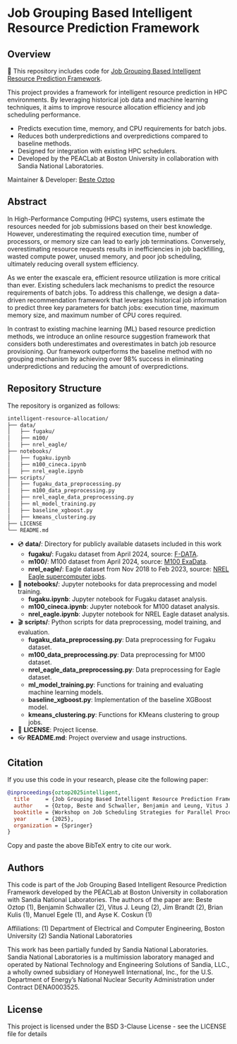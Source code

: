 # Job Grouping Based Intelligent Resource Prediction Framework

## Overview
📖 This repository includes code for [Job Grouping Based Intelligent Resource Prediction Framework](https://www.bu.edu/peaclab/files/2025/06/JSSPP_2025_paper_19.pdf).

This project provides a framework for intelligent resource prediction in HPC environments. By leveraging historical job data and machine learning techniques, it aims to improve resource allocation efficiency and job scheduling performance.

- Predicts execution time, memory, and CPU requirements for batch jobs.
- Reduces both underpredictions and overpredictions compared to baseline methods.
- Designed for integration with existing HPC schedulers.
- Developed by the PEACLab at Boston University in collaboration with Sandia National Laboratories.

Maintainer & Developer: [Beste Oztop](https://github.com/beste-oztop)


## Abstract
In High-Performance Computing (HPC) systems, users estimate the resources needed for job submissions based on their best knowledge. However, underestimating the required execution time, number of processors, or memory size can lead to early job terminations. Conversely, overestimating resource requests results in inefficiencies in job backfilling, wasted compute power, unused memory, and poor job scheduling, ultimately reducing overall system efficiency.

As we enter the exascale era, efficient resource utilization is more critical than ever. Existing schedulers lack mechanisms to predict the resource requirements of batch jobs. To address this challenge, we design a data-driven recommendation framework that leverages historical job information to predict three key parameters for batch jobs: execution time, maximum memory size, and maximum number of CPU cores required.

In contrast to existing machine learning (ML) based resource prediction methods, we introduce an online resource suggestion framework that considers both underestimates and overestimates in batch job resource provisioning. Our framework outperforms the baseline method with no grouping mechanism by achieving over 98% success in eliminating underpredictions and reducing the amount of overpredictions.

## Repository Structure
The repository is organized as follows:

```bash
intelligent-resource-allocation/
├── data/        
│   ├── fugaku/    
│   ├── m100/    
│   ├── nrel_eagle/ 
├── notebooks/         
│   ├── fugaku.ipynb     
│   ├── m100_cineca.ipynb 
│   ├── nrel_eagle.ipynb 
├── scripts/           
│   ├── fugaku_data_preprocessing.py 
│   ├── m100_data_preprocessing.py  
│   ├── nrel_eagle_data_preprocessing.py 
│   ├── ml_model_training.py      
│   ├── baseline_xgboost.py      
│   ├── kmeans_clustering.py  
├── LICENSE  
└── README.md   
```

- 💿 **data/**: Directory for publicly available datasets included in this work
    - **fugaku/**: Fugaku dataset from April 2024, source: [F-DATA](https://zenodo.org/records/11467483).
    - **m100/**: M100 dataset from April 2024, source: [M100 ExaData](https://www.nature.com/articles/s41597-023-02174-3#ref-CR17).
    - **nrel_eagle/**: Eagle dataset from Nov 2018 to Feb 2023, source: [NREL Eagle supercomputer jobs](https://data.openei.org/submissions/5860).
- 📒 **notebooks/**: Jupyter notebooks for data preprocessing and model training.
    - **fugaku.ipynb**: Jupyter notebook for Fugaku dataset analysis.
    - **m100_cineca.ipynb**: Jupyter notebook for M100 dataset analysis.
    - **nrel_eagle.ipynb**: Jupyter notebook for NREL Eagle dataset analysis.
- 🎬 **scripts/**: Python scripts for data preprocessing, model training, and evaluation.
    - **fugaku_data_preprocessing.py**: Data preprocessing for Fugaku dataset.
    - **m100_data_preprocessing.py**: Data preprocessing for M100 dataset.
    - **nrel_eagle_data_preprocessing.py**: Data preprocessing for Eagle dataset.
    - **ml_model_training.py**: Functions for training and evaluating machine learning models.
    - **baseline_xgboost.py**: Implementation of the baseline XGBoost model.
    - **kmeans_clustering.py**: Functions for KMeans clustering to group jobs.
- 🪪 **LICENSE**: Project license.
- 👓 **README.md**: Project overview and usage instructions.



## Citation
If you use this code in your research, please cite the following paper:
```bibtex
@inproceedings{oztop2025intelligent,
  title     = {Job Grouping Based Intelligent Resource Prediction Framework},
  author    = {Oztop, Beste and Schwaller, Benjamin and Leung, Vitus J. and Brandt, Jim and Kulis, Brian and Egele, Manuel and Coskun, Ayse K.},
  booktitle = {Workshop on Job Scheduling Strategies for Parallel Processing},
  year      = {2025},
  organization = {Springer}
}
```
Copy and paste the above BibTeX entry to cite our work.


## Authors
This code is part of the Job Grouping Based Intelligent Resource Prediction Framework developed by the PEACLab at Boston University in collaboration with Sandia National Laboratories. The authors of the paper are:
Beste Oztop (1), Benjamin Schwaller (2), Vitus J. Leung (2), Jim Brandt (2), Brian Kulis (1), Manuel Egele (1), and Ayse K. Coskun (1)

Affiliations: (1) Department of Electrical and Computer Engineering, Boston University (2) Sandia National Laboratories

This work has been partially funded by Sandia National Laboratories. Sandia National Laboratories is a multimission laboratory managed and operated by National Technology and Engineering Solutions of Sandia, LLC., a wholly owned subsidiary of Honeywell International, Inc., for the U.S. Department of Energy’s National Nuclear Security Administration under Contract DENA0003525.


## License
This project is licensed under the BSD 3-Clause License - see the LICENSE file for details